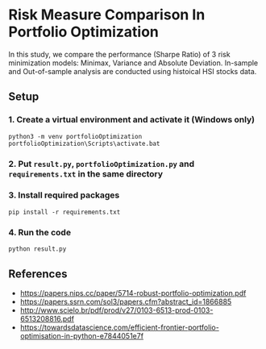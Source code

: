 # Risk Measure Comparison In Portfolio Optimization

In this study, we compare the performance (Sharpe Ratio) of 3 risk minimization models: Minimax, Variance and Absolute Deviation. In-sample and Out-of-sample analysis are conducted using histoical HSI stocks data.

## Setup

### 1. Create a virtual environment and activate it (Windows only)

``` command
python3 -m venv portfolioOptimization
portfolioOptimization\Scripts\activate.bat
```

### 2. Put `result.py`, `portfolioOptimization.py` and `requirements.txt` in the same directory

### 3. Install required packages

``` command
pip install -r requirements.txt
```

### 4. Run the code

``` command
python result.py
```

## References

* https://papers.nips.cc/paper/5714-robust-portfolio-optimization.pdf
* https://papers.ssrn.com/sol3/papers.cfm?abstract_id=1866885
* http://www.scielo.br/pdf/prod/v27/0103-6513-prod-0103-6513208816.pdf
* https://towardsdatascience.com/efficient-frontier-portfolio-optimisation-in-python-e7844051e7f
